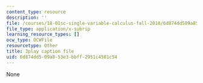 ```yaml
---
content_type: resource
description: ''
file: /courses/18-01sc-single-variable-calculus-fall-2010/6d874dd509a853e3bbff2951c4581c54_1424365.vtt
file_type: application/x-subrip
learning_resource_types: []
ocw_type: OCWFile
resourcetype: Other
title: 3play caption file
uid: 6d874dd5-09a8-53e3-bbff-2951c4581c54
---
```

None

